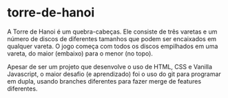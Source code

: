 # torre-de-hanoi
A Torre de Hanoi é um quebra-cabeças.  Ele consiste de três varetas e um número de discos de diferentes tamanhos que podem ser encaixados em qualquer vareta. O jogo começa com todos os discos empilhados em uma vareta, do maior (embaixo) para o menor (no topo).

Apesar de ser um projeto que desenvolve o uso de HTML, CSS e Vanilla Javascript, o maior desafio (e aprendizado) foi o uso do git para programar em dupla, usando branches diferentes para fazer merge de features diferentes.
